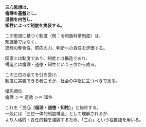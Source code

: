 **三心思想は、  
倫理を基盤とし、  
道徳を内包し、  
知性によって制度を実装する。**

この思想に基づく制度（例：令和版科挙制度）は、  
知識量ではなく、  
思想の整合性、照応の力、判断への責任を評価する。

国家とは制度であり、制度とは構造であり、  
構造とは倫理・道徳・知性という三位から成る。

この三位の全てを引き受け、  
制度に実装できる者こそが、社会の中枢に立つべきである。

優先順位  
倫理 ＞＝ 道徳 ＞＝ 知性

これを「**三心（倫理・道徳・知性）**」と総称する。  
一般には「三位一体的制度構造」として理解されるが、  
より人格的・責任的軸を強調するため、「三心」という独自語を用いる。

